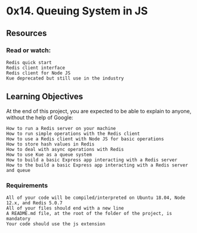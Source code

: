 # 0x14. Queuing System in JS

## Resources

### Read or watch:

    Redis quick start
    Redis client interface
    Redis client for Node JS
    Kue deprecated but still use in the industry

## Learning Objectives

At the end of this project, you are expected to be able to explain to anyone, without the help of Google:

    How to run a Redis server on your machine
    How to run simple operations with the Redis client
    How to use a Redis client with Node JS for basic operations
    How to store hash values in Redis
    How to deal with async operations with Redis
    How to use Kue as a queue system
    How to build a basic Express app interacting with a Redis server
    How to the build a basic Express app interacting with a Redis server and queue

### Requirements

    All of your code will be compiled/interpreted on Ubuntu 18.04, Node 12.x, and Redis 5.0.7
    All of your files should end with a new line
    A README.md file, at the root of the folder of the project, is mandatory
    Your code should use the js extension
